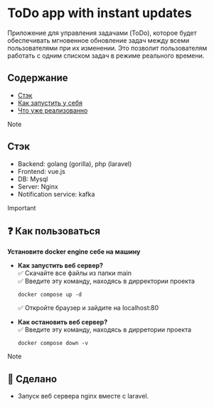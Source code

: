 # ToDo app with instant updates
Приложение для управления задачами (ToDo), которое будет обеспечивать мгновенное обновление задач между всеми пользователями при их изменении. Это позволит пользователям работать с одним списком задач в режиме реального времени.

## Содержание
- [Стэк](#Стэк)
- [Как запустить у себя](#-Как-пользоваться)
- [Что уже реализованно](#-Сделано)

> [!NOTE]
> ## Стэк
> - Backend: golang (gorilla), php (laravel)
> - Frontend: vue.js
> - DB: Mysql
> - Server: Nginx
> - Notification service: kafka

> [!IMPORTANT]
>## ❓ Как пользоваться
> **Установите docker engine себе на машину**
>- **Как запустить веб сервер?** <br>
>  ✅ Скачайте все файлы из папки main <br>
>  ✅ Введите эту команду, находясь в дирректории проекта <br>
>    ```Docker
>    docker compose up -d
>    ```
>    ✅ Откройте браузер и зайдите на localhost:80
>
>- **Как остановить веб сервер?** <br>
>  ✅ Введите эту команду, находясь в дирретории проекта <br>
>    ```
>    docker compose down -v
>    ```

> [!NOTE]
>## 💯 Сделано
>-  Запуск веб сервера nginx вместе с laravel.

